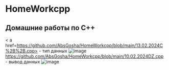 # HomeWorkcpp
## Домашние работы по C++
< a href=https://github.com/AbsGosha/HomeWorkcpp/blob/main/13.02.2024C%2B%2B.cpp> - тип данных</a>
![image](https://github.com/AbsGosha/HomeWorkcpp/assets/159914520/93c28b02-2a4b-44f8-9b9f-a4d6971fdf4d)
https://github.com/AbsGosha/HomeWorkcpp/blob/main/10.02.2024DZ.cpp - вывод данных
![image](https://github.com/AbsGosha/HomeWorkcpp/assets/159914520/a5a8f317-f891-413a-93f0-c17db5b866b2)
